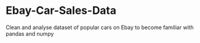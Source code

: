 # Ebay-Car-Sales-Data
Clean and analyse dataset of popular cars on Ebay to become familiar with pandas and numpy
